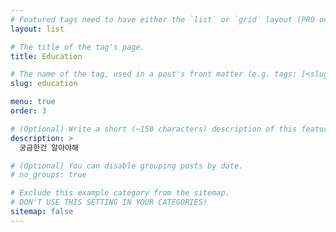 ```yaml
---
# Featured tags need to have either the `list` or `grid` layout (PRO only).
layout: list

# The title of the tag's page.
title: Education

# The name of the tag, used in a post's front matter (e.g. tags: [<slug>]).
slug: education

menu: true
order: 3

# (Optional) Write a short (~150 characters) description of this featured tag.
description: >
  궁금한건 알아야해

# (Optional) You can disable grouping posts by date.
# no_groups: true

# Exclude this example category from the sitemap.
# DON'T USE THIS SETTING IN YOUR CATEGORIES!
sitemap: false
---
```


